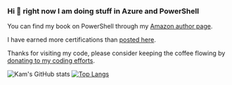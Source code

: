 ### Hi 👋 right now I am doing stuff in Azure and PowerShell

You can find my book on PowerShell through my [Amazon author page](http://amazon.com/author/kamsalisbury).

I have earned more certifications than [posted here](https://www.youracclaim.com/users/kam-salisbury/badges).

Thanks for visiting my code, please consider keeping the coffee flowing by [donating to my coding efforts](https://paypal.me/kamsalisbury?locale.x=en_US).

<!-- Experiment with github-readme-stats -->
![Kam's GitHub stats](https://github-readme-stats.vercel.app/api?username=kamsalisbury&count_private=true&show_icons=true&theme=synthwave)
[![Top Langs](https://github-readme-stats.vercel.app/api/top-langs/?username=kamsalisbury&layout=compact)](https://github.com/kamsalisbury)
